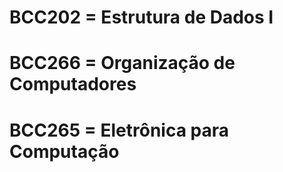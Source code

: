 # BCC202 = Estrutura de Dados I
# BCC266 = Organização de Computadores
# BCC265 = Eletrônica para Computação
